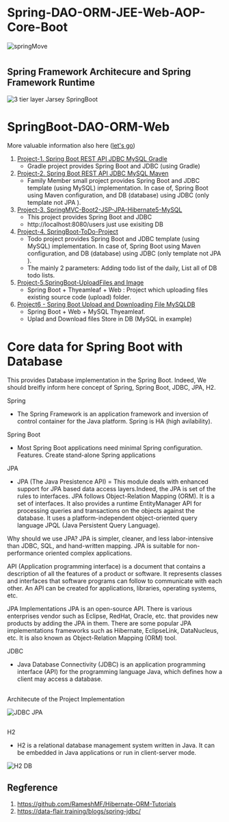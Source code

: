 
# Spring-DAO-ORM-JEE-Web-AOP-Core-Boot

![springMove](https://user-images.githubusercontent.com/11626327/82535853-7b9a8780-9b82-11ea-9d4d-bbda1711912f.jpg)

# 
## Spring Framework Architecure and Spring Framework Runtime 
![3 tier layer Jarsey   SpringBoot](https://user-images.githubusercontent.com/11626327/83234663-a2cd0680-a1cb-11ea-97b2-d268143cc972.jpg)
#


# SpringBoot-DAO-ORM-Web
More valuable information also here ([let's go](https://dev.to/urunov/how-to-handle-database-in-spring-boot-560))
1.  [Project-1. Spring Boot REST API JDBC MySQL Gradle](https://github.com/Hamdambek/SpringBoot-Database/tree/master/Project1-SpringBoot-RestAPI-JDBC-MySQL-Gradle)
     * Gradle project provides Spring Boot and JDBC (using Gradle)
2. [Project-2. Spring Boot REST API JDBC MySQL Maven](https://github.com/Hamdambek/SpringBoot-Database/tree/master/Project2-SpringBoot-RestAPI-JDBC%20Template-MySQL-Maven/SpringJDBC)
     * Family Member small project provides Spring Boot and JDBC template (using MySQL) implementation. In case of, Spring Boot using Maven configuration, and DB (database) using JDBC (only template not JPA ). 
3.  [Project-3. SpringMVC-Boot2-JSP-JPA-Hibernate5-MySQL](https://github.com/Urunov/Spring-DAO-ORM-JEE-Web-AOP-Core-Boot/tree/master/Project3-SpringMVC-Boot2-JSP-JPA-Hibernate5-MySQL)
     * This project provides Spring Boot and JDBC  
     * http://localhost:8080/users just use exisiting DB 
4. [Project-4. SpringBoot-ToDo-Project](https://github.com/Urunov/Spring-DAO-ORM-JEE-Web-AOP-Core-Boot/tree/master/Project4-SpringBoot-ToDo-Project)
     * Todo project provides Spring Boot and JDBC template (using MySQL) implementation. In case of, Spring Boot using Maven configuration, and DB (database) using JDBC (only template not JPA ).
     * The mainly 2 parameters: Adding todo list of the daily, List all of DB todo lists.
5.  [Project-5.SpringBoot-UploadFiles and Image](https://github.com/Urunov/Spring-DAO-ORM-JEE-Web-AOP-Core-Boot/tree/master/Project5-SpringBoot-UploadFiles%20and%20Image)
     * Spring Boot + Thyeamleaf + Web : Project which uploading files existing source code (upload) folder.
6. [Project6 - Spring Boot Upload and Downloading File MySQLDB](https://github.com/Urunov/Spring-DAO-ORM-JEE-Web-AOP-Core-Boot/tree/master/Project6%20-%20Spring%20Boot%20Upload%20and%20Downloading%20File%20MySQLDB)
     * Spring Boot + Web + MySQL Thyeamleaf.
     * Uplad and Download files Store in DB (MySQL in example) 
    

# Core data for Spring Boot with Database 

This provides Database implementation in the Spring Boot. Indeed, We should breifly inform here concept of Spring, Spring Boot, JDBC, JPA, H2.

Spring
* The Spring Framework is an application framework and inversion of control container for the Java platform. Spring is HA (high avilability).

Spring Boot
* Most Spring Boot applications need minimal Spring configuration. Features. Create stand-alone Spring applications

JPA
* JPA (The Java Presistence API) = This module deals with enhanced support for JPA based data access layers.Indeed, the JPA is set of the rules to  interfaces. JPA follows Object-Relation Mapping (ORM). It is a set of interfaces. It also provides a runtime EntityManager API for processing queries and transactions on the objects against the database. It uses a platform-independent object-oriented query language JPQL (Java Persistent Query Language).

Why should we use JPA?
JPA is simpler, cleaner, and less labor-intensive than JDBC, SQL, and hand-written mapping. JPA is suitable for non-performance oriented complex applications.

API (Application programming interface) is a document that contains a description of all the features of a product or software. It represents classes and interfaces that software programs can follow to communicate with each other. An API can be created for applications, libraries, operating systems, etc.


JPA Implementations
JPA is an open-source API. There is various enterprises vendor such as Eclipse, RedHat, Oracle, etc. that provides new products by adding the JPA in them. There are some popular JPA implementations frameworks such as Hibernate, EclipseLink, DataNucleus, etc. It is also known as Object-Relation Mapping (ORM) tool.

JDBC
* Java Database Connectivity (JDBC) is an application programming interface (API) for the programming language Java, which defines how a client may access a database.
##
Architecute of the Project Implementation

![JDBC JPA](https://user-images.githubusercontent.com/11626327/76680830-9b1bae00-662f-11ea-84e8-941623ed7283.JPG)

##
H2
* H2 is a relational database management system written in Java. It can be embedded in Java applications or run in client-server mode.
 
 ![H2 DB](https://user-images.githubusercontent.com/11626327/76680851-d61de180-662f-11ea-80c8-3a49632ff246.JPG)
## Regference

1. https://github.com/RameshMF/Hibernate-ORM-Tutorials
2. https://data-flair.training/blogs/spring-jdbc/
